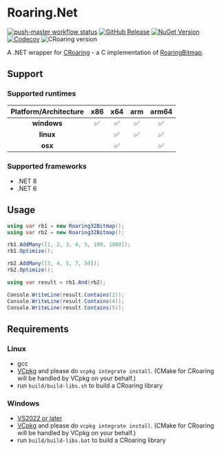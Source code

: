 # Roaring.Net

[![push-master workflow status](https://img.shields.io/github/actions/workflow/status/k-wojcik/Roaring.Net/push-master.yml)](https://github.com/k-wojcik/Roaring.Net/actions/workflows/push-master.yml)
[![GitHub Release](https://img.shields.io/github/v/release/k-wojcik/Roaring.Net?include_prereleases&sort=semver)](https://github.com/k-wojcik/Roaring.Net/releases)
[![NuGet Version](https://img.shields.io/nuget/vpre/Roaring.Net)](https://www.nuget.org/packages/Roaring.Net)
[![Codecov](https://img.shields.io/codecov/c/github/k-wojcik/Roaring.Net?token=ITL13NZGAH)](https://codecov.io/github/k-wojcik/Roaring.Net)
![CRoaring version](https://img.shields.io/badge/dynamic/json?url=https%3A%2F%2Fraw.githubusercontent.com%2Fk-wojcik%2FRoaring.Net%2Frefs%2Fheads%2Fmaster%2Fvcpkg.json&query=%24.overrides%5B0%5D.version&label=CRoaring)

A .NET wrapper for [CRoaring](https://github.com/RoaringBitmap/CRoaring) - a C implementation of [RoaringBitmap](https://github.com/RoaringBitmap/RoaringBitmap).

## Support
### Supported runtimes
| Platform/Architecture |      **x86**       |      **x64**       |      **arm**       |     **arm64**      |
|:---------------------:|:------------------:|:------------------:|:------------------:|:------------------:|
|      **windows**      | :white_check_mark: | :white_check_mark: | :white_check_mark: | :white_check_mark: |
|       **linux**       |                    | :white_check_mark: | :white_check_mark: | :white_check_mark: |
|        **osx**        |                    | :white_check_mark: |                    | :white_check_mark: |

### Supported frameworks
* .NET 8
* .NET 6

## Usage
```cs
using var rb1 = new Roaring32Bitmap();
using var rb2 = new Roaring32Bitmap();

rb1.AddMany([1, 2, 3, 4, 5, 100, 1000]);
rb1.Optimize();

rb2.AddMany([3, 4, 5, 7, 50]);
rb2.Optimize();

using var result = rb1.And(rb2);

Console.WriteLine(result.Contains(2));
Console.WriteLine(result.Contains(4));
Console.WriteLine(result.Contains(5));
```

## Requirements
### Linux
- gcc
- [VCpkg](https://vcpkg.io/en/getting-started) and please do `vcpkg integrate install`. (CMake for CRoaring will be handled by VCpkg on your behalf.)
- run `build/build-libs.sh` to build a CRoaring library

### Windows
- [VS2022 or later](https://www.visualstudio.com/downloads/)
- [VCpkg](https://vcpkg.io/en/getting-started) and please do `vcpkg integrate install`. (CMake for CRoaring will be handled by VCpkg on your behalf.)
- run `build/build-libs.bat` to build a CRoaring library
